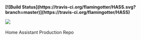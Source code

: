 <h4>
[![Build Status](https://travis-ci.org/flamingotter/HASS.svg?branch=master)](https://travis-ci.org/flamingotter/HASS)

<a href="https://github.com/flamingotter/HASS/commits/master"><img src="https://img.shields.io/github/last-commit/flamingotter/HASS.svg?style=plasticr"/></a>
</h4>
Home Assistant Production Repo
